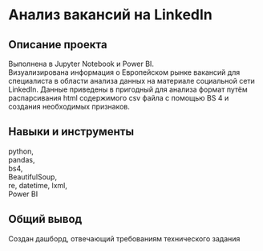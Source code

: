 # Анализ вакансий на LinkedIn
## Описание проекта
Выполнена в Jupyter Notebook и Power BI.\
Визуализирована информация о Европейском рынке вакансий для специалиста в области анализа данных на материале социальной сети LinkedIn.
Данные приведены в пригодный для анализа формат путём распарсивания html содержимого csv файла с помощью BS 4 и создания необходимых признаков.
## Навыки и инструменты
python,\
pandas,\
bs4,\
BeautifulSoup,\
re,
datetime,
lxml,\
Power BI
## Общий вывод
Создан дашборд, отвечающий требованиям технического задания
